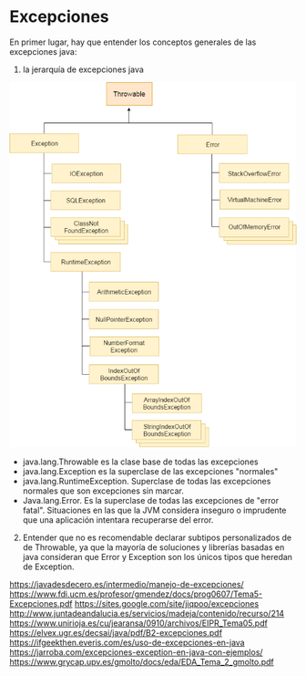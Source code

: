 # Excepciones

En primer lugar, hay que entender los conceptos generales de las excepciones java:

1. la jerarquía de excepciones java

![excepciones](throwable.png)

* java.lang.Throwable es la clase base de todas las excepciones
* java.lang.Exception es la superclase de las excepciones "normales"
* java.lang.RuntimeException. Superclase de todas las excepciones normales que son excepciones sin marcar.
* Java.lang.Error. Es la superclase de todas las excepciones de "error fatal". Situaciones en las que la JVM considera inseguro o imprudente que una aplicación intentara recuperarse del error.

2. Entender que no es recomendable declarar subtipos personalizados de de Throwable, ya que la mayoría de soluciones y librerías basadas en java consideran que Error y Exception son los únicos tipos que heredan de Exception.

https://javadesdecero.es/intermedio/manejo-de-excepciones/
https://www.fdi.ucm.es/profesor/gmendez/docs/prog0607/Tema5-Excepciones.pdf
https://sites.google.com/site/jiqpoo/excepciones
http://www.juntadeandalucia.es/servicios/madeja/contenido/recurso/214
https://www.unirioja.es/cu/jearansa/0910/archivos/EIPR_Tema05.pdf
https://elvex.ugr.es/decsai/java/pdf/B2-excepciones.pdf
https://ifgeekthen.everis.com/es/uso-de-excepciones-en-java
https://jarroba.com/excepciones-exception-en-java-con-ejemplos/
https://www.grycap.upv.es/gmolto/docs/eda/EDA_Tema_2_gmolto.pdf



